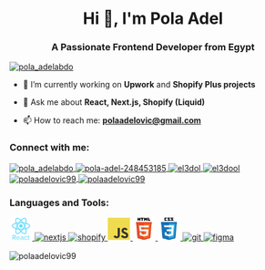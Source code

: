 <h1 align="center">Hi 👋, I'm Pola Adel</h1>
<h3 align="center">A Passionate Frontend Developer from Egypt</h3>

<p align="left"> 
  <a href="https://twitter.com/pola_adelabdo" target="blank">
    <img src="https://img.shields.io/twitter/follow/pola_adelabdo?logo=twitter&style=for-the-badge" alt="pola_adelabdo" />
  </a> 
</p>

- 🔭 I’m currently working on **Upwork** and **Shopify Plus projects**

- 💬 Ask me about **React, Next.js, Shopify (Liquid)**

- 📫 How to reach me: **polaadelovic@gmail.com**

<h3 align="left">Connect with me:</h3>
<p align="left">
  <a href="https://twitter.com/pola_adelabdo" target="blank">
    <img align="center" src="https://raw.githubusercontent.com/rahuldkjain/github-profile-readme-generator/master/src/images/icons/Social/twitter.svg" alt="pola_adelabdo" height="30" width="40" />
  </a>
  <a href="https://linkedin.com/in/pola-adel-248453185" target="blank">
    <img align="center" src="https://raw.githubusercontent.com/rahuldkjain/github-profile-readme-generator/master/src/images/icons/Social/linked-in-alt.svg" alt="pola-adel-248453185" height="30" width="40" />
  </a>
  <a href="https://fb.com/el3dol" target="blank">
    <img align="center" src="https://raw.githubusercontent.com/rahuldkjain/github-profile-readme-generator/master/src/images/icons/Social/facebook.svg" alt="el3dol" height="30" width="40" />
  </a>
  <a href="https://instagram.com/el3dool" target="blank">
    <img align="center" src="https://raw.githubusercontent.com/rahuldkjain/github-profile-readme-generator/master/src/images/icons/Social/instagram.svg" alt="el3dool" height="30" width="40" />
  </a>
  <a href="https://www.hackerrank.com/polaadelovic99" target="blank">
    <img align="center" src="https://raw.githubusercontent.com/rahuldkjain/github-profile-readme-generator/master/src/images/icons/Social/hackerrank.svg" alt="polaadelovic99" height="30" width="40" />
  </a>
  <a href="https://www.leetcode.com/polaadelovic99" target="blank">
    <img align="center" src="https://raw.githubusercontent.com/rahuldkjain/github-profile-readme-generator/master/src/images/icons/Social/leet-code.svg" alt="polaadelovic99" height="30" width="40" />
  </a>
</p>

<h3 align="left">Languages and Tools:</h3>
<p align="left"> 
  <a href="https://reactjs.org/" target="_blank" rel="noreferrer">
    <img src="https://raw.githubusercontent.com/devicons/devicon/master/icons/react/react-original-wordmark.svg" alt="react" width="40" height="40"/> 
  </a>
  <a href="https://nextjs.org/" target="_blank" rel="noreferrer"> 
    <img src="https://cdn.worldvectorlogo.com/logos/nextjs-2.svg" alt="nextjs" width="40" height="40"/> 
  </a>
  <a href="https://shopify.dev/" target="_blank" rel="noreferrer">
    <img src="https://cdn.worldvectorlogo.com/logos/shopify.svg" alt="shopify" width="40" height="40"/> 
  </a>
  <a href="https://developer.mozilla.org/en-US/docs/Web/JavaScript" target="_blank" rel="noreferrer">
    <img src="https://raw.githubusercontent.com/devicons/devicon/master/icons/javascript/javascript-original.svg" alt="javascript" width="40" height="40"/> 
  </a>
  <a href="https://www.w3.org/html/" target="_blank" rel="noreferrer"> 
    <img src="https://raw.githubusercontent.com/devicons/devicon/master/icons/html5/html5-original-wordmark.svg" alt="html5" width="40" height="40"/> 
  </a>
  <a href="https://www.w3schools.com/css/" target="_blank" rel="noreferrer"> 
    <img src="https://raw.githubusercontent.com/devicons/devicon/master/icons/css3/css3-original-wordmark.svg" alt="css3" width="40" height="40"/> 
  </a>
  <a href="https://git-scm.com/" target="_blank" rel="noreferrer">
    <img src="https://www.vectorlogo.zone/logos/git-scm/git-scm-icon.svg" alt="git" width="40" height="40"/> 
  </a>
  <a href="https://figma.com/" target="_blank" rel="noreferrer">
    <img src="https://www.vectorlogo.zone/logos/figma/figma-icon.svg" alt="figma" width="40" height="40"/> 
  </a>
</p>

<p><img align="center" src="https://github-readme-streak-stats.herokuapp.com/?user=polaadelovic99&" alt="polaadelovic99" /></p>
